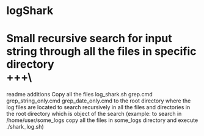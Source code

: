 # logShark
Small recursive search for input string through all the files in specific directory \
+++\
===
readme additions
Copy all the files log_shark.sh grep.cmd grep_string_only.cmd grep_date_only.cmd to the root directory where the log files are located to search recursively in all the files and directories in the root directory which is object of the search
(example: to search in /home/user/some_logs copy all the files in some_logs directory and execute ./shark_log.sh)
